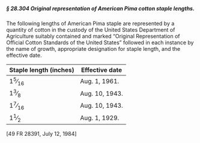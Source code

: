 ##### § 28.304 Original representation of American Pima cotton staple lengths. #####

The following lengths of American Pima staple are represented by a quantity of cotton in the custody of the United States Department of Agriculture suitably contained and marked “Original Representation of Official Cotton Standards of the United States” followed in each instance by the name of growth, appropriate designation for staple length, and the effective date.

|  Staple length (inches)   |Effective date|
|---------------------------|--------------|
|1<sup>5</sup>⁄<sub>16</sub>|Aug. 1, 1961. |
|1<sup>3</sup>⁄<sub>8</sub> |Aug. 10, 1943.|
|1<sup>7</sup>⁄<sub>16</sub>|Aug. 10, 1943.|
|1<sup>1</sup>⁄<sub>2</sub> |Aug. 1, 1929. |

[49 FR 28391, July 12, 1984]